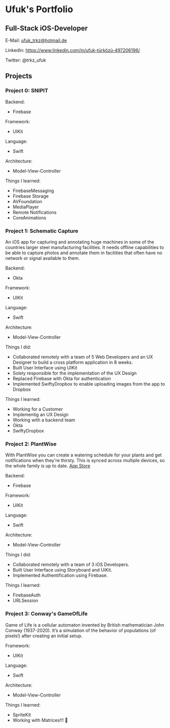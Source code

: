 # Ufuk's Portfolio

## Full-Stack iOS-Developer

E-Mail: ufuk_trkz@hotmail.de    

LinkedIn: https://www.linkedin.com/in/ufuk-türközü-497206196/   

Twitter: @trkz_ufuk

## Projects

### Project 0: SNIPIT

Backend:

- Firebase

Framework:

- UIKit

Language:

- Swift

Architecture:

- Model-View-Controller

Things I learned:

- FirebaseMessaging
- Firebase Storage
- AVFoundation
- MediaPlayer
- Remote Notifications
- CoreAnimations

### Project 1: Schematic Capture

An iOS app for capturing and annotating huge machines in some of the countries larger steel manufacturing facilities. It needs offline capabilities to be able to capture photos and annotate them in facilities that often have no network or signal available to them.

Backend:

- Okta

Framework:

- UIKit

Language:

- Swift

Architecture:

- Model-View-Controller

Things I did:

- Collaborated remotely with a team of 5 Web Developers and an UX Designer to build a cross platform application in 8 weeks.
- Built User Interface using UIKit
- Solely responsible for the implementation of the UX Design
- Replaced Firebase with Okta for authentication
- Implemented SwiftyDropbox to enable uploading images from the app to Dropbox

Things I learned:

- Working for a Customer
- Implementig an UX Design
- Working with a backend team
- Okta
- SwiftyDropbox

### Project 2: PlantWise
With PlantWise you can create a watering schedule for your plants and get notifications when they're thirsty. This is synced across multiple devices, so the whole family is up to date.
[App Store](https://apps.apple.com/de/app/plantwise/id1497953084)

Backend:

- Firebase

Framework:

- UIKit

Language:

- Swift

Architecture:

- Model-View-Controller

Things I did:

- Collaborated remotely with a team of 3 iOS Developers.
- Built User Interface using Storyboard and UiKit.
- Implemented Authentification using Firebase.

Things I learned:
- FirebaseAuth
- URLSession

### Project 3: Conway's GameOfLife

Game of Life is a cellular automaton invented by British mathematician John Conway (1937-2020). It’s a simulation of the behavior of populations (of pixels!) after creating an initial setup.

Framework:

- UIKit

Language:

- Swift

Architecture:

- Model-View-Controller

Things I learned:

- SpriteKit
- Working with Matrices!!! 🤯

